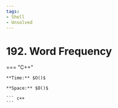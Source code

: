 ```yaml
---
tags:
- Shell
- Unsolved
---
```



# 192. Word Frequency

=== "C++"

    **Time:** $O()$

    **Space:** $O()$

    ``` c++
    ```